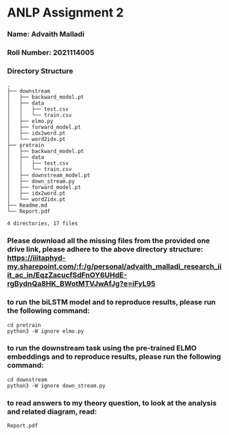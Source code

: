 # ANLP Assignment 2
### Name: Advaith Malladi
### Roll Number: 2021114005

### Directory Structure

```
.
├── downstream
│   ├── backward_model.pt
│   ├── data
│   │   ├── test.csv
│   │   └── train.csv
│   ├── elmo.py
│   ├── forward_model.pt
│   ├── idx2word.pt
│   └── word2idx.pt
├── pretrain
│   ├── backward_model.pt
│   ├── data
│   │   ├── test.csv
│   │   └── train.csv
│   ├── downstream_model.pt
│   ├── down_stream.py
│   ├── forward_model.pt
│   ├── idx2word.pt
│   └── word2idx.pt
├── Readme.md
└── Report.pdf

4 directories, 17 files

```

### Please download all the missing files from the provided one drive link, please adhere to the above directory structure: https://iiitaphyd-my.sharepoint.com/:f:/g/personal/advaith_malladi_research_iiit_ac_in/EqzZacucfSdFnOY6UHdE-rgBydnQa8HK_BWotMTVJwAfJg?e=iFyL95


### to run the biLSTM model and to reproduce results, please run the following command:

```
cd pretrain
python3 -W ignore elmo.py
```

### to run the downstream task using the pre-trained ELMO embeddings and to reproduce results, please run the following command:

```
cd downstream
python3 -W ignore down_stream.py

```

### to read answers to my theory question, to look at the analysis and related diagram, read:
```
Report.pdf
```